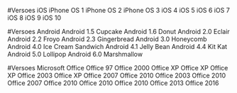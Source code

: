 #Versoes  iOS
iPhone OS 1
iPhone OS 2
iPhone OS 3
iOS 4
iOS 5
iOS 6
iOS 7
iOS 8
iOS 9
iOS 10

#Versoes  Android
Android 1.5 Cupcake
Android 1.6 Donut
Android 2.0 Eclair
Android 2.2 Froyo
Android 2.3 Gingerbread
Android 3.0 Honeycomb
Android 4.0 Ice Cream Sandwich
Android 4.1 Jelly Bean
Android 4.4 Kit Kat
Android 5.0 Lollipop
Android 6.0 Marshmallow

#Versoes Microsoft Office
Office 97
Office 2000
Office XP
Office XP
Office XP
Office 2003
Office XP
Office 2007
Office 2010
Office 2003
Office 2010
Office 2007
Office 2010
Office 2010
Office 2010
Office 2013
Office 2016
